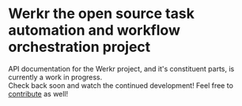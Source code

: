 # Werkr the open source task automation and workflow orchestration project
API documentation for the Werkr project, and it's constituent parts, is currently a work in progress.  
Check back soon and watch the continued development! Feel free to [contribute](https://docs.werkr.app/index.html#contributing) as well!  